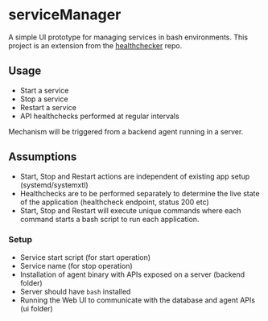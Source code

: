 # serviceManager
A simple UI prototype for managing services in bash environments. This project is an extension from the [healthchecker](https://github.com/chensxb97/healthchecker) repo.

## Usage
- Start a service
- Stop a service
- Restart a service
- API healthchecks performed at regular intervals

Mechanism will be triggered from a backend agent running in a server.

## Assumptions
- Start, Stop and Restart actions are independent of existing app setup (systemd/systemxtl)
- Healthchecks are to be performed separately to determine the live state of the application (healthcheck endpoint, status 200 etc)
- Start, Stop and Restart will execute unique commands where each command starts a bash script to run each application.

### Setup
- Service start script (for start operation)
- Service name (for stop operation)
- Installation of agent binary with APIs exposed on a server (backend folder)
- Server should have `bash` installed
- Running the Web UI to communicate with the database and agent APIs (ui folder)